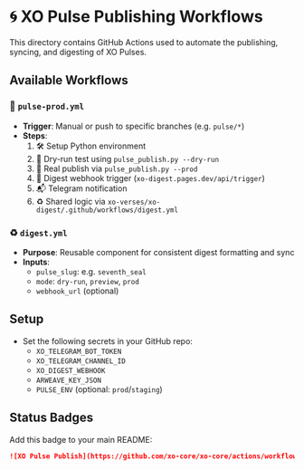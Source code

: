 

# 🌀 XO Pulse Publishing Workflows

This directory contains GitHub Actions used to automate the publishing, syncing, and digesting of XO Pulses.

## Available Workflows

### 🔁 `pulse-prod.yml`
- **Trigger**: Manual or push to specific branches (e.g. `pulse/*`)
- **Steps**:
  1. 🛠️ Setup Python environment
  2. 🧪 Dry-run test using `pulse_publish.py --dry-run`
  3. 🚀 Real publish via `pulse_publish.py --prod`
  4. 📡 Digest webhook trigger (`xo-digest.pages.dev/api/trigger`)
  5. 📬 Telegram notification
  6. ♻️ Shared logic via `xo-verses/xo-digest/.github/workflows/digest.yml`

### ♻️ `digest.yml`
- **Purpose**: Reusable component for consistent digest formatting and sync
- **Inputs**:
  - `pulse_slug`: e.g. `seventh_seal`
  - `mode`: `dry-run`, `preview`, `prod`
  - `webhook_url` (optional)

## Setup

- Set the following secrets in your GitHub repo:
  - `XO_TELEGRAM_BOT_TOKEN`
  - `XO_TELEGRAM_CHANNEL_ID`
  - `XO_DIGEST_WEBHOOK`
  - `ARWEAVE_KEY_JSON`
  - `PULSE_ENV` (optional: `prod`/`staging`)

## Status Badges

Add this badge to your main README:

```markdown
![XO Pulse Publish](https://github.com/xo-core/xo-core/actions/workflows/pulse-prod.yml/badge.svg)
```
